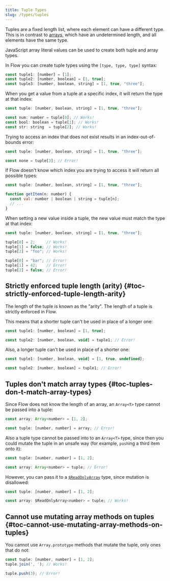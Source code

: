 ```yaml
---
title: Tuple Types
slug: /types/tuples
---
```


Tuples are a fixed length list, where each element can have a different type.
This is in contrast to [arrays](../arrays), which have an undetermined length, and all elements have the same type.

JavaScript array literal values can be used to create both tuple and array types.

In Flow you can create tuple types using the `[type, type, type]` syntax:

```js flow-check
const tuple1: [number] = [1];
const tuple2: [number, boolean] = [1, true];
const tuple3: [number, boolean, string] = [1, true, "three"];
```

When you get a value from a tuple at a specific index, it will return the
type at that index:

```js flow-check
const tuple: [number, boolean, string] = [1, true, "three"];

const num: number = tuple[0]; // Works!
const bool: boolean = tuple[1]; // Works!
const str: string  = tuple[2]; // Works!
```

Trying to access an index that does not exist results in an index-out-of-bounds error:

```js flow-check
const tuple: [number, boolean, string] = [1, true, "three"];

const none = tuple[3]; // Error!
```

If Flow doesn't know which index you are trying to access it will return all
possible types:

```js flow-check
const tuple: [number, boolean, string] = [1, true, "three"];

function getItem(n: number) {
  const val: number | boolean | string = tuple[n];
  // ...
}
```

When setting a new value inside a tuple, the new value must match the type at
that index:

```js flow-check
const tuple: [number, boolean, string] = [1, true, "three"];

tuple[0] = 2;     // Works!
tuple[1] = false; // Works!
tuple[2] = "foo"; // Works!

tuple[0] = "bar"; // Error!
tuple[1] = 42;    // Error!
tuple[2] = false; // Error!
```

## Strictly enforced tuple length (arity) {#toc-strictly-enforced-tuple-length-arity}

The length of the tuple is known as the "arity". The length of a tuple is
strictly enforced in Flow.

This means that a shorter tuple can't be used in place of a longer one:

```js flow-check
const tuple1: [number, boolean] = [1, true];

const tuple2: [number, boolean, void] = tuple1; // Error!
```

Also, a longer tuple can't be used in place of a shorter one:

```js flow-check
const tuple1: [number, boolean, void] = [1, true, undefined];

const tuple2: [number, boolean] = tuple1; // Error!
```

## Tuples don't match array types {#toc-tuples-don-t-match-array-types}

Since Flow does not know the length of an array, an `Array<T>` type cannot be
passed into a tuple:

```js flow-check
const array: Array<number> = [1, 2];

const tuple: [number, number] = array; // Error!
```

Also a tuple type cannot be passed into to an `Array<T>` type, since then you
could mutate the tuple in an unsafe way (for example, `push`ing a third item onto it):

```js flow-check
const tuple: [number, number] = [1, 2];

const array: Array<number> = tuple; // Error!
```

However, you can pass it to a [`$ReadOnlyArray`](../arrays/#toc-readonlyarray) type, since mutation is disallowed:

```js flow-check
const tuple: [number, number] = [1, 2];

const array: $ReadOnlyArray<number> = tuple; // Works!
```

## Cannot use mutating array methods on tuples {#toc-cannot-use-mutating-array-methods-on-tuples}

You cannot use `Array.prototype` methods that mutate the tuple, only ones that do not:

```js flow-check
const tuple: [number, number] = [1, 2];
tuple.join(', '); // Works!

tuple.push(3); // Error!
```
